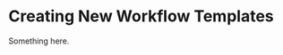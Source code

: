 [title]: # (Creating New Workflow Templates)
[tags]: # (XXX)
[priority]: # (5663)
# Creating New Workflow Templates
Something here.
